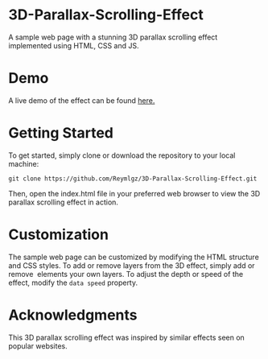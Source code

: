 # 3D-Parallax-Scrolling-Effect
A sample web page with a stunning 3D parallax scrolling effect implemented using HTML, CSS and JS.

# Demo
A live demo of the effect can be found [here.]([https://](https://scrolling-effect.pages.dev/))

# Getting Started
To get started, simply clone or download the repository to your local machine:

```
git clone https://github.com/Reymlgz/3D-Parallax-Scrolling-Effect.git
```
Then, open the index.html file in your preferred web browser to view the 3D parallax scrolling effect in action.

# Customization

The sample web page can be customized by modifying the HTML structure and CSS styles. To add or remove layers from the 3D effect, simply add or remove <img> elements your own layers. To adjust the depth or speed of the effect, modify the `data speed` property.

# Acknowledgments

This 3D parallax scrolling effect was inspired by similar effects seen on popular websites. 
